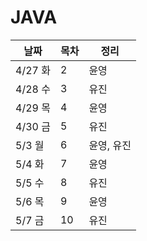 # JAVA 



| 날짜    | 목차 | 정리       |
| ------- | ---- | ---------- |
| 4/27 화 | 2    | 윤영       |
| 4/28 수 | 3    | 유진       |
| 4/29 목 | 4    | 윤영       |
| 4/30 금 | 5    | 유진       |
| 5/3 월  | 6    | 윤영, 유진 |
| 5/4 화  | 7    | 윤영       |
| 5/5 수  | 8    | 유진       |
| 5/6 목  | 9    | 윤영       |
| 5/7 금  | 10   | 유진       |

